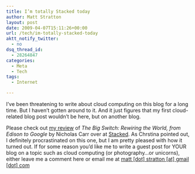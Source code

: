 ```yaml
---
title: I’m totally Stacked today
author: Matt Stratton
layout: post
date: 2009-04-07T15:11:26+00:00
url: /tech/im-totally-stacked-today
aktt_notify_twitter:
  - no
dsq_thread_id:
  - 28264847
categories:
  - Meta
  - Tech
tags:
  - Internet

---
```

I&#8217;ve been threatening to write about cloud computing on this blog for a long time. But I haven&#8217;t gotten around to it. And it just figures that my first cloud-related blog post wouldn&#8217;t be here, but on another blog.

Please check out <a href="http://stackedblog.com/2009/04/07/the-big-switch-by-nicholas-carr/" target="_blank">my review</a> of _The Big Switch: Rewiring the World, from Edison to Google_ by Nicholas Carr over at <a href="http://stackedblog.com" target="_blank">Stacked</a>. As Chrstina pointed out, I definitely procrastinated on this one, but I am pretty pleased with how it turned out. If for some reason you&#8217;d like me to write a guest post for YOUR blog on a topic such as cloud computing (or photography&#8230;or unicorns), either leave me a comment here or email me at [matt [dot] stratton [at] gmail [dot] com][1]

 [1]: javascript:DeCryptX('2o0a0t0t0.2u3w2t1b2v1u3r0n1A0g3p0a0i3o1/0c3r2o')